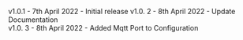 v1.0.1      - 7th April 2022 - Initial release
v1.0. 2     - 8th April 2022 - Update Documentation  
v1.0. 3     - 8th April 2022 - Added Mqtt Port to Configuration
